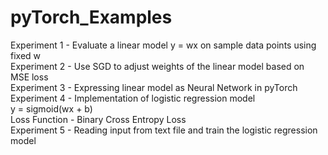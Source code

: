 # pyTorch_Examples

Experiment 1 - Evaluate a linear model y = wx on sample data points using fixed w <br />
Experiment 2 - Use SGD to adjust weights of the linear model based on MSE loss <br/>
Experiment 3 - Expressing linear model as Neural Network in pyTorch<br/>
Experiment 4 - Implementation of logistic regression model<br/>
               y = sigmoid(wx + b)<br/>
               Loss Function - Binary Cross Entropy Loss<br/>
Experiment 5 - Reading input from text file and train the logistic regression model<br/>
